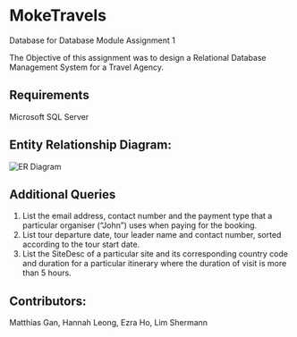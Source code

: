 # MokeTravels
Database for Database Module Assignment 1

The Objective of this assignment was to design a Relational Database Management System for a Travel Agency.

## Requirements
Microsoft SQL Server

## Entity Relationship Diagram:
![ER Diagram](https://user-images.githubusercontent.com/48358569/89703026-99091180-d979-11ea-8fae-89e7f7f028a4.jpg)

## Additional Queries
1. List the email address, contact number and the payment type that a particular organiser (“John”) uses when paying for the booking.
2. List tour departure date, tour leader name and contact number, sorted according to the tour start date.
3. List the SiteDesc of a particular site and its corresponding country code and duration for a particular itinerary where the duration of visit is more than 5 hours.

## Contributors:
Matthias Gan, Hannah Leong, Ezra Ho, Lim Shermann
